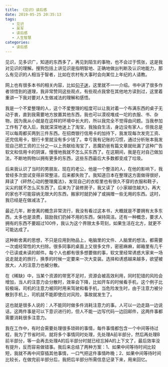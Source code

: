 ```yaml
---
title: 《见识》读后感
date: 2019-05-25 20:35:13
tags:
   - 见识
   - 吴军
   - 读后感
   - 人生智慧
categories:
   - 读后感
---
```


见识，见多识广，知道的东西多了，再见到陌生的事物，也不会过于慌张，这是我对见识的理解。搜狗包括上讲见识是指明智地、正确地做出判断及认识地能力，那么有见识的人相当于智者，比如在农村有大事时会向某位上年纪的人请教。

网上也有很多本书的相关内容，比如[句子迷](https://www.juzimi.com/article/693215)，这里就不一一介绍。书中讲了很多作者领悟到的道理，我非常赞同这些观点，有些观点我曾在其他地方读到过，这里着重讲一下我对要对人生做减法的理解和感悟。

我是一个不爱整理的人，这个不爱整理的程度可以让我对着一个布满东西的桌子无动于衷，直到我需要地方放置其他东西，我也可以漠视堆成一坨的衣服、书、杂物，因为我从小就是在这样的环境中长大的，所以我完全不觉得由问题。当我参加工作有了收入后，我就深深地迷上了淘宝，我独自生活，身边没有家人，但我总是可以每周都买两到三件东西。在招商银行信用卡的加持下，我发现每次发完工资、还完信用卡，银行卡里就没有多少钱了。幸亏我有记账的习惯，通过分析账本我发现自己把工资的三分之一以上贡献给淘宝了，恶魔奶爸有篇文章就纰漏了这种广告软文和信用卡的阴谋，慢慢地我就不怎么买东西了。在这期间，我是在对自己做加法，不断地购物以拥有更多的东西，这些东西最后大多数都变成了垃圾。

后来我认识了当时的男朋友、现在的老公，他是一个整洁的人，在他的影响下，我曾经多次尝试变得非常整洁，后来都失败了。我知道日本在整理这方面做得很好，拜读了《砰然心动的整理魔法》，发现自己的衣柜里也有很久不穿的衣服和鞋子，尖尖的就不怎么买东西了。后来为了装修房子，我又读了《小家越住越大》，再大的家也不可能容纳无限大的东西，搬家时就扔掉了或捐赠一些无用的东西。这时，我已经是在做减法了。

最近几年，断舍离的概念非常流行，我没有看过这本书，大概就是不要拥有太多东西，太多也是浪费，鼓励我们扔掉不用的东西，保持简洁。还有一种概念，要求人拥有的东西不要超过100件，我认为这个界限太多苛刻，如果生活在北方，就更不可能达成了。

这种断舍离的思想，不只是应用到物品上，电脑里的文件、人脑里的想法，都需要一次或经常性的大扫除。很多同事的桌面上又很多文件，密密麻麻，邮箱里有几千个已读或未读的邮件。每个人也都有很多想要做的事，软文里经常诱惑大家来一场说走就走的旅行，换季的时候一定要来一次大变装。选择和诱惑越来越多，欲望被放大，人的注意力也被分散。

在《稀缺》中，当某个资源的带宽不足时，资源会被高效利用，同时犯错的风险会增加，当人的注意力会分散时，效率会下降，比如开车的时候看手机，这个例子比较极端，司机的注意力被同时用来驾驶和看手机，当危险发生时，由于注意力被分散到手机上，司机就不能即使应对风险，事故就发生了。

这也就是很多人说的：人不能同时做多件消耗注意力的事。人可以一边走路一边说话，这两件事是可以下意识进行的，但人不能一边写代码一边回邮件，这两件事都需要消耗很多注意力。

我在工作中，有时会需要处理很多琐碎的事情，每件事情都包含一个中间等待过程，我为了节省时间，就将多个事情同时处理，先处理A前半部分，然后再处理B前半部分，等一会再去处理A的后半部分时就已经忘掉A的上下文了，最后效率没有提升，反而容易做错事。我后来总结了两种方案：1、如果中间等待时间比较短，我就不再中间穿插其他事情，一口气把这件事情昨晚；2、如果中间等待时间比较长，在做完前半部分后，我把后半部分所需信息记录下来，用来回忆。




